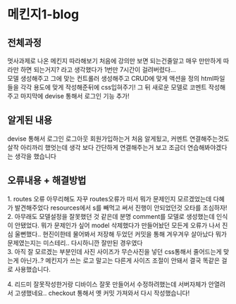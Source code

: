 <h1>메킨지1-blog</h1>
<h2>전체과정</h2>
<p>멋사과제로 나온 메킨지 따라해보기 처음에 강의만 보면 되는건줄알고 매우 만만하게 따라만 하면 되는거지? 라고 생각했다가 1번만 7시간이 걸려버렸다... 
<br>모델 생성해주고 그에 맞는 컨트롤러 생성해주고 CRUD에 맞게 액션을 정의 html파일들을 각각 용도에 맞게 작성해준뒤에 css입혀주기! 그 뒤 새로운 모델로 코멘트 작성해주고 마지막에 devise 통해서 로그인 기능 추가!</p>
<h2>알게된 내용</h2>
<p>devise 통해서 로그인 로그아웃 회원가입하는거 처음 알게됬고, 커멘트 연결해주는것도 살작 아리까리 했엇는데 생각 보다 간단하게 연결해주는거 보고 조금더 연습해봐야겠다는 생각을 했습니다 </p>
<h2>오류내용 + 해결방법</h2>
<p> 1. routes 오류 아무리해도 자꾸 routes오류가 떠서 뭐가 문제인지 모르겠었는데 다혜가 발견해주었다 resources에서 s를 빼먹고 써서 진행이 안되었던것 오타를 조심하자! <br>
2. 아무래도 모델설정을 잘못했던 것 같은데 분명 comment를 모델로 생성했는데 인식이 안됐었다. 뭐가 문제인가 싶어 model 삭제했다가 만들어놨던 모든게 오류가 나서 진심 울뻔했다.. 현진이한테 물어봐서 저장해 두었던 커밋을 통해 겨우겨우 살아났다 뭐가 문제였는지는 미스테리.. 다시하니깐 잘만된 경우였다 <br>
3. 아직 잘 모르겠는 부분인데 사진 사이즈가  무슨사진을 넣던 css통해서 줄어드는게 맞는게 아닌가..? 메킨지가 쓰는 로고 말고는 다른게 사이즈 조절이 안돼서 결국 똑같은 걸로 사용했습니다.</p>
4. 리드미 잘못작성한거랑 디바이스 잘못 만들어서 수정하려했는데 서버자체가 안열려서 고생했네요.. checkout 통해서 옛 커밋 가져와서 다시 작성했습니다! 
